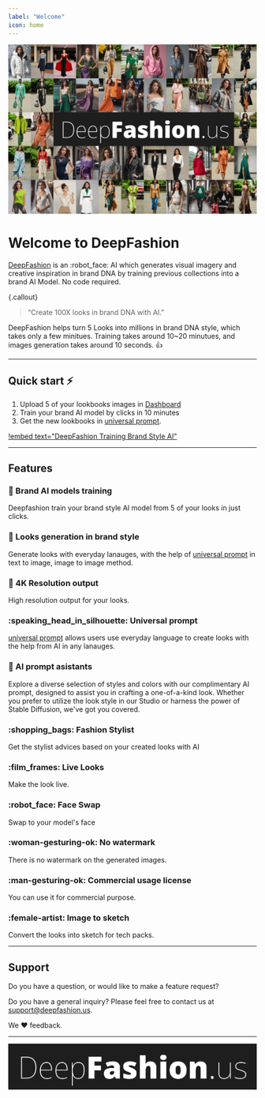 ```yaml
---
label: "Welcome"
icon: home
---
```


![DeepFashion: Uniting AI for Sustainable Fashion Innovation](static/deepfashionmap.webp)

# Welcome to DeepFashion

[DeepFashion](https://deepfashion.us) is an :robot_face: AI which generates visual imagery and creative inspiration in brand DNA by training previous collections into a brand AI Model. No code required. 


{.callout}
> “Create 100X looks in brand DNA with AI."

DeepFashion helps turn 5 Looks into millions in brand DNA style, which takes only a few minitues. Training takes around 10~20 minutues, and images generation takes around 10 seconds.  :+1:

---

## Quick start :zap:

1. Upload 5 of your lookbooks images in [Dashboard](http://deepfashion.us/dashboard)
2. Train your brand AI model by clicks in 10 minutes 
3. Get the new lookbooks in [universal prompt](/guides/universalprompt/). 


[!embed text="DeepFashion Training Brand Style AI"](https://www.youtube.com/embed/EDOUW8STwDM)


---

## Features

### :dna:  Brand AI models training

Deepfashion train your brand style AI model from 5 of your looks in just clicks. 

### :dress: Looks generation in brand style

Generate looks with everyday lanauges, with the help of [universal prompt](/guides/universalprompt/) in text to image, image to image method.

### :gem: 4K Resolution output

High resolution output for your looks.

### :speaking_head_in_silhouette: Universal prompt

[universal prompt](/guides/universalprompt/) allows users use everyday language to create looks with the help from AI in any lanauges. 

### :memo: AI prompt asistants

Explore a diverse selection of styles and colors with our complimentary AI prompt, designed to assist you in crafting a one-of-a-kind look. Whether you prefer to utilize the look style in our Studio or harness the power of Stable Diffusion, we've got you covered.

### :shopping_bags: Fashion Stylist

Get the stylist advices based on your created looks with AI

### :film_frames: Live Looks

Make the look live. 

### :robot_face: Face Swap

Swap to your model's face

### :woman-gesturing-ok: No watermark

There is no watermark on the generated images.

### :man-gesturing-ok: Commercial usage license

You can use it for commercial purpose.

### :female-artist: Image to sketch

Convert the looks into sketch for tech packs. 

---

## Support

Do you have a question, or would like to make a feature request?

Do you have a general inquiry? Please feel free to contact us at support@deepfashion.us.

We :heart: feedback.

----

![](static/DeepFashion-banner.webp)